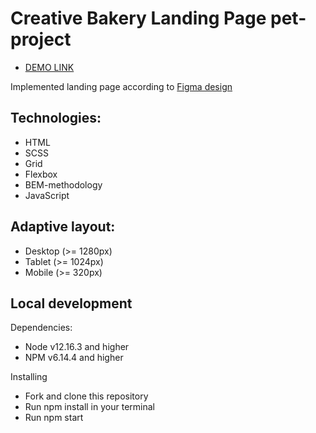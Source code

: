 # Creative Bakery Landing Page pet-project
- [DEMO LINK](https://d-hubych.github.io/landing_page_creativeBakery/)

Implemented landing page according to [Figma design](https://www.figma.com/file/dY3izAm0Vspsmra4lQWQIP/Bakerlab-FE-students?node-id=0%3A1)

## Technologies:
- HTML
- SCSS
- Grid
- Flexbox
- BEM-methodology
- JavaScript

## Adaptive layout:
- Desktop (>= 1280px)
- Tablet (>= 1024px)
- Mobile (>= 320px)


## Local development
Dependencies:

- Node v12.16.3 and higher
- NPM v6.14.4 and higher

Installing
- Fork and clone this repository
- Run npm install in your terminal
- Run npm start

